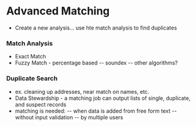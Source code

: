 # Advanced Matching
- Create a new analysis... use hte match analysis to find duplicates
### Match Analysis
- Exact Match
- Fuzzy Match - percentage based
-- soundex
-- other algorithms?

### Duplicate Search
- ex. cleaning up addresses, near match on names, etc.
- Data Stewardship - a matching job can output lists of single, duplicate, and suspect records
- matching is needed:
-- when data is added from free form text
-- without input validation
-- by multiple users
